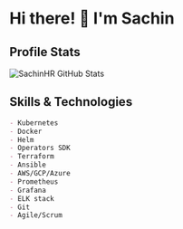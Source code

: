 <!-- Your Name and Introduction -->
# Hi there! 👋 I'm Sachin

<!-- Profile Stats -->
## Profile Stats

![SachinHR GitHub Stats](https://github-readme-stats.vercel.app/api?username=SachinHR&show_icons=true&count_private=true&hide=stars&theme=dark)

<!-- Skills and Technologies -->
## Skills & Technologies

```markdown
- Kubernetes
- Docker
- Helm
- Operators SDK
- Terraform
- Ansible
- AWS/GCP/Azure
- Prometheus
- Grafana
- ELK stack
- Git
- Agile/Scrum

